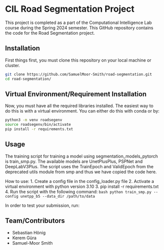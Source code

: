 # CIL Road Segmentation Project
This project is completed as a part of the Computational Intelligence Lab course during the Spring 2024 semester. This GitHub repository contains the code for the Road Segmentation project.

## Installation

First things first, you must clone this repository on your local machine or cluster.

```bash
git clone https://github.com/SamuelMoor-Smith/road-segmentation.git
cd road-segmentation/
```

## Virtual Environment/Requirement Installation

Now, you must have all the required libraries installed. The easiest way to do this is with a virtual environment. You can either do this with conda or by:

```bash
python3 -m venv roadsegenv
source roadsegenv/bin/activate
pip install -r requirements.txt
```

## Usage

The training script for training a model using segmentation_models_pytorch is train_smp.py. The available models are UnetPlusPlus,
PSPNet and DeepLabV3Plus. The script uses the TrainEpoch and ValidEpoch from the deprecated utils module from smp
and thus we have copied the code here.

How to use:
    1. Create a config file in the config_loader.py file
    2. Activate a virtual environment with python version 3.10
    3. pip install -r requirements.txt
    4. Run the script with the following command:
    ```bash
    python train_smp.py --config unetpp_b5 --data_dir /path/to/data
    ```

In order to test your submission, run:

## Team/Contributors
- Sebastian Hönig
- Kerem Güra
- Samuel-Moor Smith
